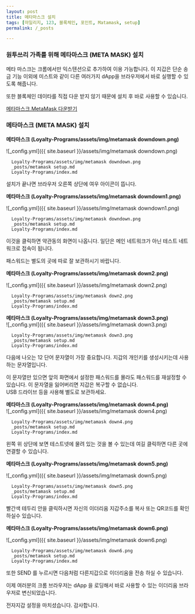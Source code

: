 ```yaml
---
layout: post
title: 메타마스크 설치
tags: [마일리지, 123, 블록체인, 포인트, Matamask, setup] 
permalink: /_posts

---
```



### 원투쓰리 가족를 위해 메타마스크 (META MASK) 설치

메타 마스크는 크롬에서만 익스텐션으로 추가하여 이용 가능합니다.
이 지갑은 단순 송금 기능 이외에 미스트와 같이 다른 여러가지 dApp을 브라우저에서 바로 실행할 수 있도록 해줍니다.

또한 블록체인 데이타를 직접 다운 받지 않기 때문에 설치 후 바로 사용할 수 있습니다.

[메타마스크.MetaMask 다운받기](https://chrome.google.com/webstore/detail/metamask/nkbihfbeogaeaoehlefnkodbefgpgknn)


### 메타마스크 (META MASK) 설치  

**메타마스크 (Loyalty-Programs/assets/img/metamask downdown.png)**  

 ![_config.yml]({{ site.baseurl }}/assets/img/metamask downdown.png)  

      Loyalty-Programs/assets/img/metamask downdown.png
      _posts/metamask setup.md      
      Loyalty-Programs/index.md
    
    

설치가 끝나면 브라우저 오른쪽 상단에 여우 아이콘이 뜹니다.


**메타마스크 (Loyalty-Programs/assets/img/metamask downdown1.png)**  

![_config.yml]({{ site.baseurl }}/assets/img/metamask downdown1.png)  

      Loyalty-Programs/assets/img/metamask downdown.png
      _posts/metamask setup.md      
      Loyalty-Programs/index.md


이것을 클릭하면 약관동의 화면이 나옵니다. 일단은 메인 네트워크가 아닌 테스트 네트워크로 접속이 됩니다.

패스워드는 별도의 곳에 따로 잘 보관하시기 바랍니다.

**메타마스크 (Loyalty-Programs/assets/img/metamask down2.png)**  

![_config.yml]({{ site.baseurl }}/assets/img/metamask down2.png)

      Loyalty-Programs/assets/img/metamask down2.png
      _posts/metamask setup.md      
      Loyalty-Programs/index.md




**메타마스크 (Loyalty-Programs/assets/img/metamask down3.png)**    
![_config.yml]({{ site.baseurl }}/assets/img/metamask down3.png)  

      Loyalty-Programs/assets/img/metamask down3.png
      _posts/metamask setup.md      
      Loyalty-Programs/index.md



다음에 나오는 12 단어 문자열이 가장 중요합니다. 지갑의 개인키를 생성시키는데 사용하는 문자열입니다.

이 문자열만 있으면 앞의 화면에서 설정한 패스워드를 몰라도 패스워드를 재설정할 수 있습니다.
이 문자열을 잃어버리면 지갑은 복구할 수 없습니다.   
USB 드라이브 등을 사용해 별도로 보관하세요.  
  
**메타마스크 (Loyalty-Programs/assets/img/metamask down4.png)**   
![_config.yml]({{ site.baseurl }}/assets/img/metamask down4.png)  
  
      Loyalty-Programs/assets/img/metamask down4.png
      _posts/metamask setup.md      
      Loyalty-Programs/index.md


왼쪽 위 상단에 보면 테스트넷에 물려 있는 것을 볼 수 있는데 여길 클릭하면 다른 곳에 연결할 수 있습니다.


**메타마스크 (Loyalty-Programs/assets/img/metamask down5.png)**  

![_config.yml]({{ site.baseurl }}/assets/img/metamask down5.png)  

      Loyalty-Programs/assets/img/metamask down5.png
      _posts/metamask setup.md      
      Loyalty-Programs/index.md



빨간색 테두리 안을 클릭하시면 자신의 이더리움 지갑주소를 복사 또는 QR코드를 확인 하실수 있습니다.

**메타마스크 (Loyalty-Programs/assets/img/metamask down6.png)**  

![_config.yml]({{ site.baseurl }}/assets/img/metamask down6.png)  

      Loyalty-Programs/assets/img/metamask down6.png
      _posts/metamask setup.md      
      Loyalty-Programs/index.md



또한 SEND 를 누르시면 다음처럼 다른지갑으로 이더리움을 전송 하실 수 있습니다.

이제 여러분의 크롬 브라우저는 dApp 을 로딩해서 바로 사용할 수 있는 이더리움 브라우저로 변신되었습니다.

전자지갑 설정을 마치셨습니다.
감사합니다.

